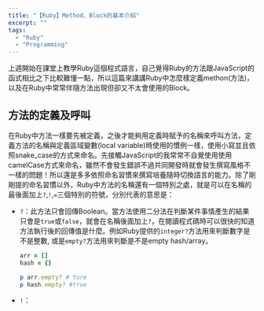 ```yaml
---
title: "【Ruby】Method、Block的基本介紹"
excerpt: ""
tags:
  - "Ruby"
  - "Programming"
---
```


上週開始在課堂上教學Ruby這個程式語言，自己覺得Ruby的方法跟JavaScript的函式相比之下比較難懂一點，所以這篇來講講Ruby中怎麼樣定義methon(方法)，以及在Ruby中常常伴隨方法出現但卻又不太會使用的Block。

## 方法的定義及呼叫

在Ruby中方法一樣要先被定義，之後才能夠用定義時賦予的名稱來呼叫方法，定義方法的名稱與定義區域變數(local variable)時使用的慣例一樣，使用小寫並且依照snake_case的方式來命名。先接觸JavaScript的我常常不自覺使用使用camelCase方式來命名，雖然不會發生錯誤不過共同開發時就會發生撰寫風格不一樣的問題！所以還是多多依照命名習慣來撰寫培養隨時切換語言的能力。除了剛剛提的命名習慣以外，Ruby中方法的名稱還有一個特別之處，就是可以在名稱的最後面加上`?`,`!`,`=`三個特別的符號，分別代表的意思是：
- `?`：此方法只會回傳Boolean。當方法使用二分法在判斷某件事情產生的結果只會是`true`或`false`，就會在名稱後面加上`?`，在閱讀程式碼時可以很快的知道方法執行後的回傳值是什麼。例如Ruby提供的`integer?`方法用來判斷數字是不是整數, 或是`empty?`方法用來判斷是不是empty hash/array。
  ```ruby
  arr = []
  hash = {}

  p arr.empty? # ture
  p hash.empty? #true
  ```
- `!`：